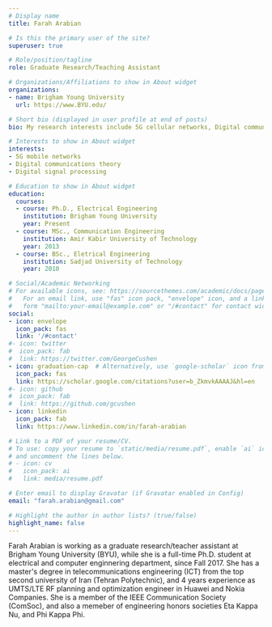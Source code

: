 ```yaml
---
# Display name
title: Farah Arabian

# Is this the primary user of the site?
superuser: true

# Role/position/tagline
role: Graduate Research/Teaching Assistant

# Organizations/Affiliations to show in About widget
organizations:
- name: Brigham Young University
  url: https://www.BYU.edu/

# Short bio (displayed in user profile at end of posts)
bio: My research interests include 5G cellular networks, Digital communication theory, and signal processing.

# Interests to show in About widget
interests:
- 5G mobile networks
- Digital communications theory
- Digital signal processing

# Education to show in About widget
education:
  courses:
  - course: Ph.D., Electrical Engineering
    institution: Brigham Young University
    year: Present
  - course: MSc., Communication Engineering
    institution: Amir Kabir University of Technology
    year: 2013
  - course: BSc., Eletrical Engineering
    institution: Sadjad University of Technology
    year: 2010

# Social/Academic Networking
# For available icons, see: https://sourcethemes.com/academic/docs/page-builder/#icons
#   For an email link, use "fas" icon pack, "envelope" icon, and a link in the
#   form "mailto:your-email@example.com" or "/#contact" for contact widget.
social:
- icon: envelope
  icon_pack: fas
  link: '/#contact'
#- icon: twitter
#  icon_pack: fab
#  link: https://twitter.com/GeorgeCushen
- icon: graduation-cap  # Alternatively, use `google-scholar` icon from `ai` icon pack
  icon_pack: fas
  link: https://scholar.google.com/citations?user=b_ZkmvkAAAAJ&hl=en
#- icon: github
#  icon_pack: fab
#  link: https://github.com/gcushen
- icon: linkedin
  icon_pack: fab
  link: https://www.linkedin.com/in/farah-arabian

# Link to a PDF of your resume/CV.
# To use: copy your resume to `static/media/resume.pdf`, enable `ai` icons in `params.toml`, 
# and uncomment the lines below.
# - icon: cv
#   icon_pack: ai
#   link: media/resume.pdf

# Enter email to display Gravatar (if Gravatar enabled in Config)
email: "farah.arabian@gmail.com"

# Highlight the author in author lists? (true/false)
highlight_name: false
---
```


Farah Arabian is working as a graduate research/teacher assistant at Brigham Young University (BYU), while she is a full-time Ph.D. student at electrical and computer enginnering department, since Fall 2017. She has a master's degree in telecommunications engineering (ICT) from the top second university of Iran (Tehran Polytechnic), and 4 years experience as UMTS/LTE RF planning and optimization engineer in Huawei and Nokia Companies. She is a member of the IEEE Communication Society (ComSoc), and also a memeber of engineering honors societies Eta Kappa Nu, and Phi Kappa Phi.  
